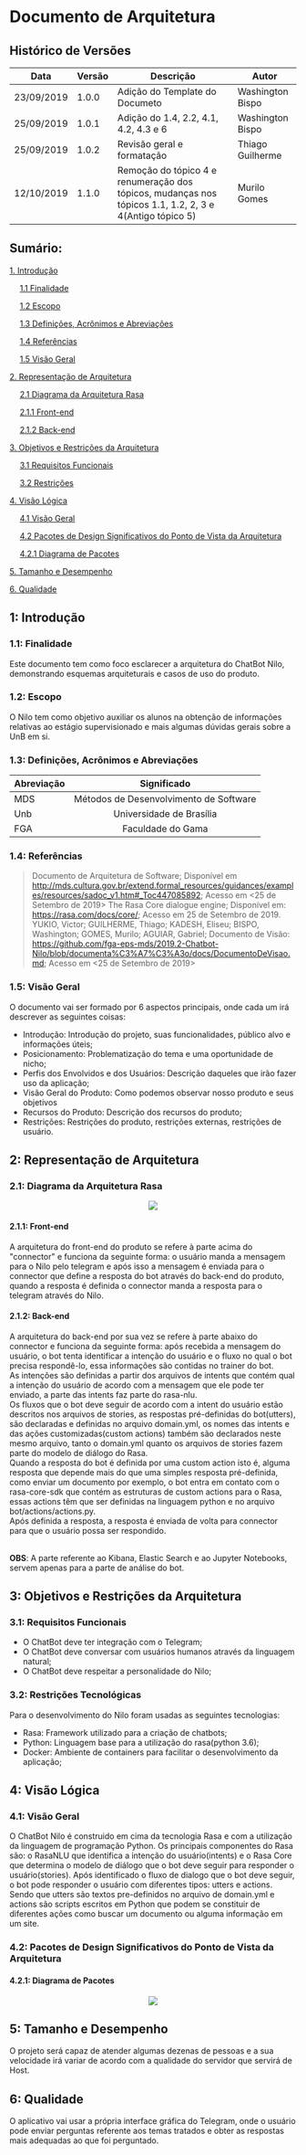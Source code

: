 # Documento de Arquitetura

## Histórico de Versões

| Data | Versão | Descrição | Autor |
| ---- | ------ | --------- | ----- |
| 23/09/2019 | 1.0.0 | Adição do Template do Documeto | Washington Bispo |
|25/09/2019 | 1.0.1 | Adição do 1.4, 2.2, 4.1, 4.2, 4.3 e 6 | Washington Bispo|
| 25/09/2019 | 1.0.2 | Revisão geral e formatação | Thiago Guilherme |
| 12/10/2019 | 1.1.0 | Remoção do tópico 4 e renumeração dos tópicos, mudanças nos tópicos 1.1, 1.2, 2, 3 e 4(Antigo tópico 5) | Murilo Gomes |

## Sumário:

[1. Introdução](#1-introdução) <br>

&emsp; [1.1 Finalidade](#11-finalidade) <br>

&emsp; [1.2 Escopo](#12-escopo) <br>

&emsp; [1.3 Definições, Acrônimos e Abreviações ](#13-definições-acrônimos-e-abreviações ) <br>

&emsp; [1.4 Referências](#14-referências) <br>

&emsp; [1.5 Visão Geral](#15-visão-geral) <br>

[2. Representação de Arquitetura](#2-representação-de-arquitetura) <br>

&emsp; [2.1 Diagrama da Arquitetura Rasa](#21-diagrama-da-arquitetura-rasa) <br>

&emsp; [2.1.1 Front-end](#211-Front-end)<br>

&emsp; [2.1.2 Back-end](#212-Back-end) <br>

[3. Objetivos e Restrições da Arquitetura](#3-objetivos-e-restrições-da-arquitetura) <br>

&emsp; [3.1 Requisitos Funcionais](#31-requisitos-funcionais) <br>

&emsp; [3.2 Restrições](#32-restrições-tecnológicas) <br>


[4. Visão Lógica](#4-visão-lógica) <br>

&emsp; [4.1 Visão Geral](#41-visao-geral)<br>

&emsp; [4.2 Pacotes de Design Significativos do Ponto de Vista da Arquitetura](#42-pacotes-de-design-significativos-do-ponto-de-vista-da-arquitetura)<br>

&emsp; [4.2.1 Diagrama de Pacotes](#421-diagrama-de-pacotes)<br>

[5. Tamanho e Desempenho](#5-tamanho-e-desempenho) <br>

[6. Qualidade](#6-qualidade) <br>

## 1: Introdução

### 1.1: Finalidade


Este documento tem como foco esclarecer a arquitetura do ChatBot Nilo, demonstrando esquemas arquiteturais e casos de uso do produto.

### 1.2: Escopo


O Nilo tem como objetivo auxiliar os alunos na obtenção de informações relativas ao estágio supervisionado e mais algumas dúvidas gerais sobre a UnB em si.

### 1.3: Definições, Acrônimos e Abreviações

| Abreviação |              Significado              |
|------------|:--------------------------------------:|
|     MDS    | Métodos de Desenvolvimento de Software |
|     Unb    | Universidade de Brasília              |
|     FGA    | Faculdade do Gama                     |

### 1.4: Referências
>Documento de Arquitetura de Software; Disponível em http://mds.cultura.gov.br/extend.formal_resources/guidances/examples/resources/sadoc_v1.htm#_Toc447085892; Acesso em <25 de Setembro de 2019>
>The Rasa Core dialogue engine; Disponível em: https://rasa.com/docs/core/; Acesso em 25 de Setembro de 2019.
YUKIO, Victor; GUILHERME, Thiago; KADESH, Eliseu; BISPO, Washington; GOMES, Murilo; AGUIAR, Gabriel;
>Documento de Visão: https://github.com/fga-eps-mds/2019.2-Chatbot-Nilo/blob/documenta%C3%A7%C3%A3o/docs/DocumentoDeVisao.md; Acesso em <25 de Setembro de 2019>



### 1.5: Visão Geral
O documento vai ser formado por 6 aspectos principais, onde cada um irá descrever as seguintes coisas:
* Introdução: Introdução do projeto, suas funcionalidades, público alvo e informações úteis;
* Posicionamento: Problematização do tema e uma oportunidade de nicho;
* Perfis dos Envolvidos e dos Usuários: Descrição daqueles que irão fazer uso da aplicação;
* Visão Geral do Produto: Como podemos observar nosso produto e seus objetivos
* Recursos do Produto: Descrição dos recursos do produto;
* Restrições: Restrições do produto, restrições externas, restrições de usuário.


## 2: Representação de Arquitetura


### 2.1: Diagrama da Arquitetura Rasa

<p align ="center">
  <img src="https://imgur.com/jGKV0bs.png">
  </p>

#### 2.1.1: Front-end
A arquitetura do front-end do produto se refere à parte acima do "connector" e funciona da seguinte forma: o usuário manda a mensagem para o Nilo pelo telegram e após isso a mensagem é enviada para o connector que define a resposta do bot através do back-end do produto, quando a resposta é definida o connector manda a resposta para o telegram através do Nilo.

#### 2.1.2: Back-end

A arquitetura do back-end por sua vez se refere à parte abaixo do connector e funciona da seguinte forma: após recebida a mensagem do usuário, o bot tenta identificar a intenção do usuário e o fluxo no qual o bot precisa respondê-lo, essa informações são contidas no trainer do bot.<br>
As intenções são definidas a partir dos arquivos de intents que contém qual a intenção do usuário de acordo com a mensagem que ele pode ter enviado, a parte das intents faz parte do rasa-nlu.<br>
Os fluxos que o bot deve seguir de acordo com a intent do usuário estão descritos nos arquivos de stories, as respostas pré-definidas do bot(utters), são declaradas e definidas no arquivo domain.yml, os nomes das intents e das ações customizadas(custom actions) também são declarados neste mesmo arquivo, tanto o domain.yml quanto os arquivos de stories fazem parte do modelo de diálogo do Rasa.<br>
Quando a resposta do bot é definida por uma custom action isto é, alguma resposta que depende mais do que uma simples resposta pré-definida, como enviar um documento por exemplo, o bot entra em contato com o rasa-core-sdk que contém as estruturas de custom actions para o Rasa, essas actions têm que ser definidas na linguagem python e no arquivo bot/actions/actions.py.<br>
Após definida a resposta, a resposta é enviada de volta para connector para que o usuário possa ser respondido.<br><br>

**OBS**: A parte referente ao Kibana, Elastic Search e ao Jupyter Notebooks, servem apenas para a parte de análise do bot.

## 3: Objetivos e Restrições da Arquitetura


### 3.1: Requisitos Funcionais

* O ChatBot deve ter integração com o Telegram;
* O ChatBot deve conversar com usuários humanos através da linguagem natural;
* O ChatBot deve respeitar a personalidade do Nilo;

### 3.2: Restrições Tecnológicas

Para o desenvolvimento do Nilo foram usadas as seguintes tecnologias:
* Rasa: Framework utilizado para a criação de chatbots;
* Python: Linguagem base para a utilização do rasa(python 3.6);
* Docker: Ambiente de containers para facilitar o desenvolvimento da aplicação;


## 4: Visão Lógica

### 4.1: Visão Geral

O ChatBot Nilo é construido em cima da tecnologia Rasa e com a utilização da linguagem de programação Python. Os principais componentes do Rasa são: o RasaNLU que identifica a intenção do usuário(intents) e o Rasa Core que determina o modelo de diálogo que o bot deve seguir para responder o usuário(stories). Após identificado o fluxo de dialogo que o bot deve seguir, o bot pode responder o usuário com diferentes tipos: utters e actions. Sendo que utters são textos pre-definidos no arquivo de domain.yml e actions são scripts escritos em Python que podem se constituir de diferentes ações como buscar um documento ou alguma informação em um site.

### 4.2: Pacotes de Design Significativos do Ponto de Vista da Arquitetura

#### 4.2.1: Diagrama de Pacotes
<p align="center">
  <img src="https://imgur.com/zBdICBA.png">
</p>


## 5: Tamanho e Desempenho
O projeto será capaz de atender algumas dezenas de pessoas e a sua velocidade irá variar de acordo com a qualidade do servidor que servirá de Host.

## 6: Qualidade
O aplicativo vai usar a própria interface gráfica do Telegram, onde o usuário pode enviar perguntas referente aos temas tratados e obter as respostas mais adequadas ao que foi perguntado.
